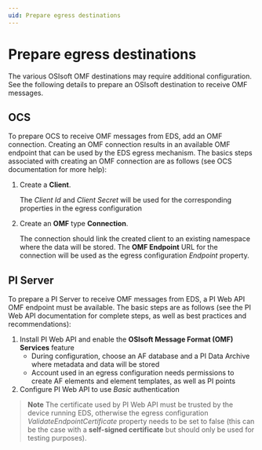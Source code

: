```yaml
---
uid: Prepare egress destinations
---
```


# Prepare egress destinations

The various OSIsoft OMF destinations may require additional configuration. See the following details to prepare an OSIsoft destination to receive OMF messages. 

## OCS

To prepare OCS to receive OMF messages from EDS, add an OMF connection. Creating an OMF connection results in an available OMF endpoint that can be used by the EDS egress mechanism. The basics steps associated with creating an OMF connection are as follows (see OCS documentation for more help):

1. Create a **Client**.
   
   The *Client Id* and *Client Secret* will be used for the corresponding properties in the egress configuration
   
1. Create an **OMF** type **Connection**.
   
   The connection should link the created client to an existing namespace where the data will be stored.
   The **OMF Endpoint** URL for the connection will be used as the egress configuration *Endpoint* property.

## PI Server

To prepare a PI Server to receive OMF messages from EDS, a PI Web API OMF endpoint must be available. The basic steps are as follows (see the PI Web API documentation for complete steps, as well as best practices and recommendations):

1. Install PI Web API and enable the **OSIsoft Message Format (OMF) Services** feature
    - During configuration, choose an AF database and a PI Data Archive where metadata and data will be stored
    - Account used in an egress configuration needs permissions to create AF elements and element templates, as well as PI points
1. Configure PI Web API to use *Basic* authentication

> **Note**  The certificate used by PI Web API must be trusted by the device running EDS, otherwise the egress configuration *ValidateEndpointCertificate* property needs to be set to false (this can be the case with a **self-signed certificate** but should only be used for testing purposes).
